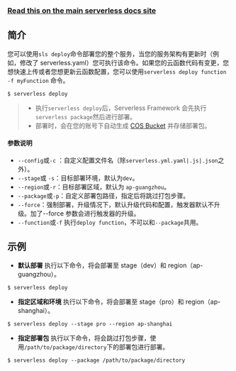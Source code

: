 <!--
title: Serverless Framework 文档 - 部署服务
menuText: 部署服务
menuOrder: 5
description: Deploy your service to the specified provider
layout: Doc
-->

<!-- DOCS-SITE-LINK:START automatically generated  -->

### [Read this on the main serverless docs site](https://www.serverless.com/framework/docs/providers/tencent/cli-reference/deploy/)

<!-- DOCS-SITE-LINK:END -->

## 简介

您可以使用`sls deploy`命令部署您的整个服务，当您的服务架构有更新时（例如，修改了 serverless.yaml）您可执行该命令。如果您的云函数代码有变更，您想快速上传或者您想更新云函数配置，您可以使用`serverless deploy function -f myFunction` 命令。

```
$ serverless deploy
```

> - 执行`serverless deploy`后，Serverless Framework 会先执行 `serverless package`然后进行部署。
> - 部署时，会在您的账号下自动生成 [COS Bucket](https://console.cloud.tencent.com/cos5/bucket) 并存储部署包。

#### 参数说明

- `--config`或`-c` ：自定义配置文件名（除`serverless.yml.yaml|.js|.json`之外）。
- `--stage`或 `-s`：目标部署环境，默认为`dev`。
- `--region`或`-r`：目标部署区域，默认为 `ap-guangzhou`。
- `--package`或`-p`：自定义部署包路径，指定后将跳过打包步骤。
- `--force`：强制部署，升级情况下，默认升级代码和配置，触发器默认不升级。加了--force 参数会进行触发器的升级。
- `--function`或`-f` 执行`deploy function`，不可以和`--package`共用。

## 示例

- **默认部署**
  执行以下命令，将会部署至 stage（dev）和 region（ap-guangzhou）。

```
$ serverless deploy
```

- **指定区域和环境**
  执行以下命令，将会部署至 stage（pro）和 region（ap-shanghai）。

```
$ serverless deploy --stage pro --region ap-shanghai
```

- **指定部署包**
  执行以下命令，将会跳过打包步骤，使用`/path/to/package/directory`下的部署包进行部署。

```
$ serverless deploy --package /path/to/package/directory
```
